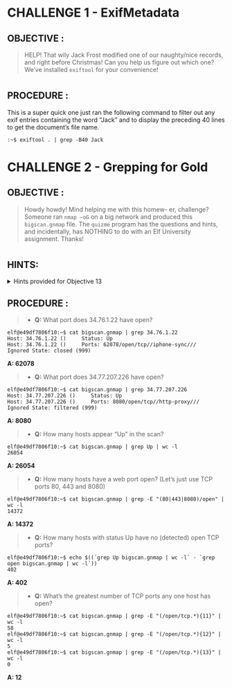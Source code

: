 # CHALLENGE 1 - ExifMetadata #

## OBJECTIVE : ##
>HELP!  That wily Jack Frost modified one of our naughty/nice records, and right before Christmas!  Can you help us figure out which one?  We’ve installed `exiftool` for your convenience!

#  

## PROCEDURE : ##

This is a super quick one just ran the following command to filter out any exif entries containing the word “Jack” and to display the preceding 40 lines to get the document’s file name.
```
:~$ exiftool . | grep -B40 Jack
```
#  
#  
#  

# CHALLENGE 2 - Grepping for Gold #

## OBJECTIVE : ##
>Howdy howdy!  Mind helping me with this homew- er, challenge?
>Someone ran `nmap –oG` on a big network and produced this `bigscan.gnmap` file.  The `quizme` program has the questions and hints, and incidentally, has NOTHING to do with an Elf University assignment. Thanks!

#  

## HINTS: ##
<details>
  <summary>Hints provided for Objective 13</summary>
  
>-	Check [this](https://ryanstutorials.net/linuxtutorial/cheatsheetgrep.php) out if you need a grep refresher.

</details>

  
## PROCEDURE : ##

>-	**Q:** What port does 34.76.1.22 have open?
```
elf@e49df7806f10:~$ cat bigscan.gnmap | grep 34.76.1.22
Host: 34.76.1.22 ()     Status: Up
Host: 34.76.1.22 ()     Ports: 62078/open/tcp//iphone-sync///      Ignored State: closed (999)
```
**A: 62078**

>-	**Q:** What port does 34.77.207.226 have open?
```
elf@e49df7806f10:~$ cat bigscan.gnmap | grep 34.77.207.226
Host: 34.77.207.226 ()     Status: Up
Host: 34.77.207.226 ()     Ports: 8080/open/tcp//http-proxy///      Ignored State: filtered (999)
```
**A: 8080**

>-	**Q:** How many hosts appear “Up” in the scan?
```
elf@e49df7806f10:~$ cat bigscan.gnmap | grep Up | wc -l
26054
```
**A: 26054**

>-	**Q:** How many hosts have a web port open? (Let’s just use TCP ports 80, 443 and 8080)
```
elf@e49df7806f10:~$ cat bigscan.gnmap | grep -E "(80|443|8080)/open" | wc -l
14372
```
**A: 14372**

>-	**Q:** How many hosts with status Up have no (detected) open TCP ports?
```
elf@e49df7806f10:~$ echo $((`grep Up bigscan.gnmap | wc -l` - `grep open bigscan.gnmap | wc -l`))
402
```
**A: 402**

>-	**Q:** What’s the greatest number of TCP ports any one host has open?
```
elf@e49df7806f10:~$ cat bigscan.gnmap | grep -E "(/open/tcp.*){11}" | wc -l
58
elf@e49df7806f10:~$ cat bigscan.gnmap | grep -E "(/open/tcp.*){12}" | wc -l
5
elf@e49df7806f10:~$ cat bigscan.gnmap | grep -E "(/open/tcp.*){13}" | wc -l
0
```
**A: 12**

#  
#  
#  
